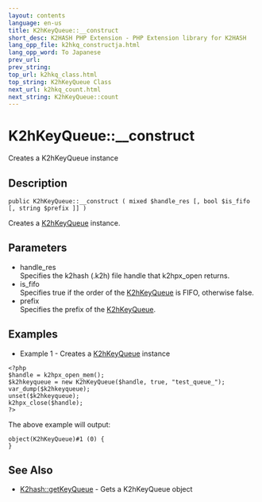 ```yaml
---
layout: contents
language: en-us
title: K2hKeyQueue::__construct
short_desc: K2HASH PHP Extension - PHP Extension library for K2HASH
lang_opp_file: k2hkq_constructja.html
lang_opp_word: To Japanese
prev_url: 
prev_string: 
top_url: k2hkq_class.html
top_string: K2hKeyQueue Class
next_url: k2hkq_count.html
next_string: K2hKeyQueue::count
---
```


# K2hKeyQueue::__construct
Creates a K2hKeyQueue instance

## Description

```
public K2hKeyQueue::__construct ( mixed $handle_res [, bool $is_fifo [, string $prefix ]] )
```

Creates a [K2hKeyQueue](k2hkq_class.html) instance. 

## Parameters
- handle_res  
Specifies the k2hash (.k2h) file handle that k2hpx_open returns.
- is_fifo  
Specifies true if the order of the [K2hKeyQueue](k2hkq_class.html) is FIFO, otherwise false.
- prefix  
Specifies the prefix of the [K2hKeyQueue](k2hkq_class.html).

## Examples
- Example 1 - Creates a [K2hKeyQueue](k2hkq_class.html) instance

```
<?php
$handle = k2hpx_open_mem();
$k2hkeyqueue = new K2hKeyQueue($handle, true, "test_queue_");
var_dump($k2hkeyqueue);
unset($k2hkeyqueue);
k2hpx_close($handle);
?>
```

The above example will output:

```
object(K2hKeyQueue)#1 (0) {
}
```


## See Also
- [K2hash::getKeyQueue](k2h_getkeyqueue.html) - Gets a K2hKeyQueue object
